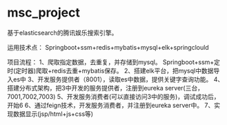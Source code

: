 # msc_project
基于elasticsearch的腾讯娱乐搜索引擎。

运用技术点：
Springboot+ssm+redis+mybatis+mysql+elk+springclould

项目流程：
1、爬取指定数据，去重复，并存储到mysql。
Springboot+ssm+定时(定时器)爬取+redis去重+mybatis保存。
2、搭建elk平台，把mysql中数据导入es中
3、开发服务提供者（8001），读取es中数据，提供关键字查询功能。
4、搭建分布式架构，把3中开发的服务提供者，注册到eureka server(三台，7001,7002,7003)
5、开发服务消费者(可以直接访问3中的服务)，调试成功后，开始6
6、通过feign技术，开发服务消费者，并注册到eureka server中。
7、实现数据显示(jsp/html+js+css等)

